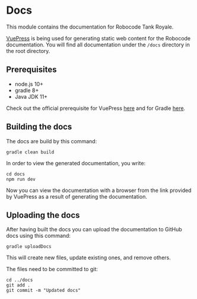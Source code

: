 # Docs

This module contains the documentation for Robocode Tank Royale.

[VuePress] is being used for generating static web content for the Robocode documentation. You will find all
documentation under the `/docs` directory in the root directory.

## Prerequisites

* node.js 10+
* gradle 8+
* Java JDK 11+

Check out the official prerequisite for
VuePress [here](https://vuepress.vuejs.org/guide/getting-started.html#prerequisites)
and for Gradle [here](https://gradle.org/install/#prerequisites).

## Building the docs

The docs are build by this command:

```shell
gradle clean build
```

In order to view the generated documentation, you write:

```shell
cd docs
npm run dev
```

Now you can view the documentation with a browser from the link provided by VuePress as a result of generating the
documentation.

## Uploading the docs

After having built the docs you can upload the documentation to GitHub docs using this command:

```shell
gradle uploadDocs
```

This will create new files, update existing ones, and remove others.

The files need to be committed to git:

```shell
cd ../docs
git add .
git commit -m "Updated docs"
```

[VuePress]: https://vuepress.vuejs.org/ "VuePress home page"
